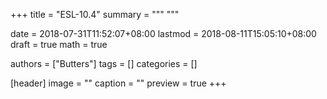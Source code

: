 +++
title = "ESL-10.4"
summary = """
"""

date = 2018-07-31T11:52:07+08:00
lastmod = 2018-08-11T15:05:10+08:00
draft = true 
math = true

authors = ["Butters"]
tags = []
categories = []

[header]
image = ""
caption = ""
preview = true
+++
